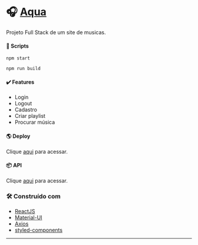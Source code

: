 #  🎧 [Aqua](http://ec2-3-83-69-28.compute-1.amazonaws.com:3000/)

Projeto Full Stack de um site de musicas.

#### 📄 Scripts
```
npm start
```
```
npm run build
```

#### ✔️ Features
- Login
- Logout
- Cadastro
- Criar playlist
- Procurar música

#### 🌎 Deploy
Clique [aqui](http://ec2-3-83-69-28.compute-1.amazonaws.com:3000/) para acessar.

#### 📦 API

Clique [aqui](http://aqua-api-doc.surge.sh/) para acessar.


### 🛠️ Construído com

* [ReactJS](https://pt-br.reactjs.org/)
* [Material-UI](https://material-ui.com/pt/)
* [Axios](https://axios-http.com/docs/intro)
* [styled-components](https://styled-components.com/)

---
